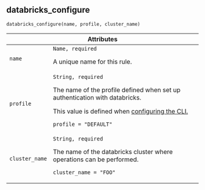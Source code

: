 <a name="databricks_configure"></a>
## databricks_configure

```python
databricks_configure(name, profile, cluster_name)
```

<table class="table table-condensed table-bordered table-params">
  <colgroup>
    <col class="col-param" />
    <col class="param-description" />
  </colgroup>
  <thead>
    <tr>
      <th colspan="2">Attributes</th>
    </tr>
  </thead>
  <tbody>
    <tr>
      <td><code>name</code></td>
      <td>
        <code>Name, required</code>
        <p>A unique name for this rule.</p>
      </td>
    </tr>
    <tr>
      <td><code>profile</code></td>
      <td>
        <code>String, required</code>
        <p>The name of the profile defined when set up authentication with databricks.</p>
        <p>This value is defined when <a href="/README.db#databricks_authentication">configuring the CLI.</a></p>
        <p><code>profile = "DEFAULT"</code></p>
      </td>
    </tr>
    <tr>
      <td><code>cluster_name</code></td>
      <td>
        <code>String, required</code>
        <p>The name of the databricks cluster where operations can be performed.</p>
        <p><code>cluster_name = "FOO"</code></p>
      </td>
    </tr>
  </tbody>
</table>

